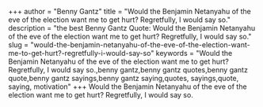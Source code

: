 +++
author = "Benny Gantz"
title = "Would the Benjamin Netanyahu of the eve of the election want me to get hurt? Regretfully, I would say so."
description = "the best Benny Gantz Quote: Would the Benjamin Netanyahu of the eve of the election want me to get hurt? Regretfully, I would say so."
slug = "would-the-benjamin-netanyahu-of-the-eve-of-the-election-want-me-to-get-hurt?-regretfully-i-would-say-so"
keywords = "Would the Benjamin Netanyahu of the eve of the election want me to get hurt? Regretfully, I would say so.,benny gantz,benny gantz quotes,benny gantz quote,benny gantz sayings,benny gantz saying,quotes, sayings,quote, saying, motivation"
+++
Would the Benjamin Netanyahu of the eve of the election want me to get hurt? Regretfully, I would say so.
